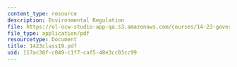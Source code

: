 ```yaml
---
content_type: resource
description: Environmental Regulation
file: https://ol-ocw-studio-app-qa.s3.amazonaws.com/courses/14-23-government-regulation-of-industry-spring-2003/117ac36fc049c1f7caf548e3cc03cc99_1423class19.pdf
file_type: application/pdf
resourcetype: Document
title: 1423class19.pdf
uid: 117ac36f-c049-c1f7-caf5-48e3cc03cc99
---
```

